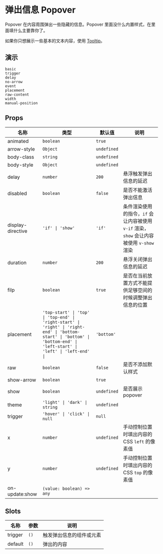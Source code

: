 # 弹出信息 Popover

Popover 在内容周围弹出一些隐藏的信息。Popover 里面没什么内置样式，在里面填什么主要靠你了。

如果你只想展示一些基本的文本内容，使用 [Tooltip](n-tooltip)。

## 演示

```demo
basic
trigger
delay
no-arrow
event
placement
raw-content
width
manual-position
```

## Props

| 名称 | 类型 | 默认值 | 说明 |
| --- | --- | --- | --- |
| animated | `boolean` | `true` |  |
| arrow-style | `Object` | `undefined` |  |
| body-class | `string` | `undefined` |  |
| body-style | `Object` | `undefined` |  |
| delay | `number` | `200` | 悬浮触发弹出信息的延迟 |
| disabled | `boolean` | `false` | 是否不能激活弹出信息 |
| display-directive | `'if' \| 'show'` | `'if'` | 条件渲染使用的指令，`if` 会让内容被使用 `v-if` 渲染，`show` 会让内容被使用 `v-show` 渲染 |
| duration | `number` | `200` | 悬浮关闭弹出信息的延迟 |
| filp | `boolean` | `true` | 是否在当前放置方式不能提供足够空间的时候调整弹出信息的位置 |
| placement | `'top-start' \| 'top' \| 'top-end' \| 'right-start' \| 'right' \| 'right-end' \| 'bottom-start' \| 'bottom' \| 'bottom-end' \| 'left-start' \| 'left' \| 'left-end' \| ` | `'bottom'` |  |
| raw | `boolean` | `false` | 是否不添加默认样式 |
| show-arrow | `boolean` | `true` |  |
| show | `boolean` | `undefined` | 是否展示 popover |
| theme | `'light' \| 'dark' \| string` | `undefined` |  |
| trigger | `'hover' \| 'click' \| null` | `null` |  |
| x | `number` | `undefined` | 手动控制位置时填出内容的 CSS `left` 的像素值 |
| y | `number` | `undefined` | 手动控制位置时填出内容的 CSS `top` 的像素值 |
| on-update:show | `(value: boolean) => any` |  |  |

## Slots

| 名称    | 参数 | 说明                     |
| ------- | ---- | ------------------------ |
| trigger | `()` | 触发弹出信息的组件或元素 |
| default | `()` | 弹出的内容               |
